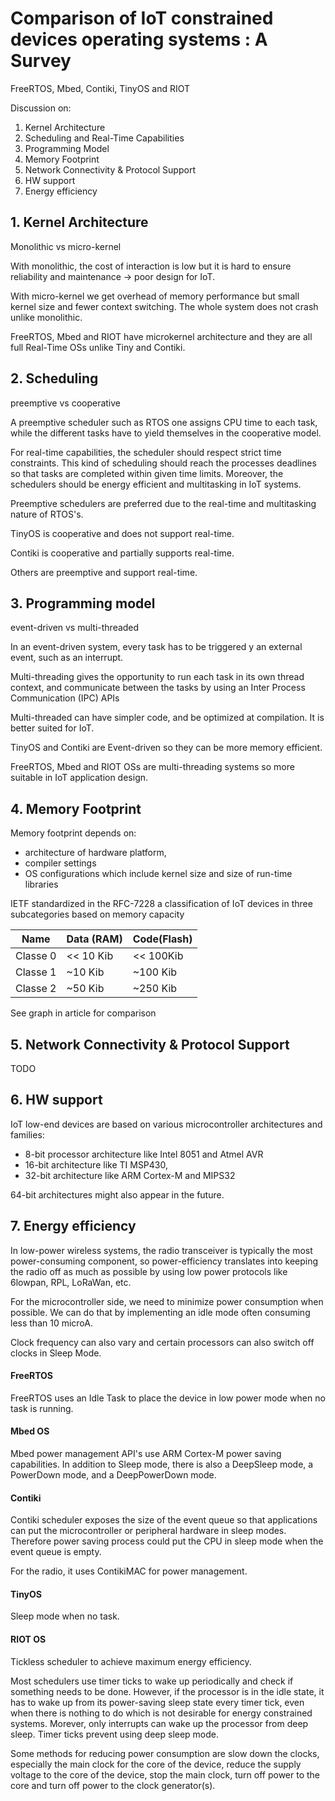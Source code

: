 # Comparison of IoT constrained devices operating systems : A Survey
FreeRTOS, Mbed, Contiki, TinyOS and RIOT

Discussion on:
1. Kernel Architecture
2. Scheduling and Real-Time Capabilities
3. Programming Model
4. Memory Footprint
5. Network Connectivity & Protocol Support
6. HW support
7. Energy efficiency

## 1. Kernel Architecture

Monolithic vs micro-kernel

With monolithic, the cost of interaction is low but it is hard to ensure reliability and maintenance -> poor design for IoT.

With micro-kernel we get overhead of memory performance but small kernel size and fewer context switching. The whole system does not crash unlike monolithic.

FreeRTOS, Mbed and RIOT have microkernel architecture and they are all full Real-Time OSs unlike Tiny and Contiki.


## 2. Scheduling

preemptive vs cooperative

A preemptive scheduler such as RTOS one assigns CPU time to each task, while the different tasks have to yield themselves in the cooperative model.

For real-time capabilities, the scheduler should respect strict time constraints.
This kind of scheduling should reach the processes deadlines so that tasks are completed within given time limits.
Moreover, the schedulers should be energy efficient and multitasking in IoT systems.

Preemptive schedulers are preferred due to the real-time and multitasking nature of RTOS's.

TinyOS is cooperative and does not support real-time.

Contiki is cooperative and partially supports real-time.

Others are preemptive and support real-time.

## 3. Programming model

event-driven vs multi-threaded

In an event-driven system, every task has to be triggered
y an external event, such as an interrupt. 

Multi-threading gives the opportunity to run each task in its own thread context, and communicate between the tasks by using an Inter Process Communication (IPC) APIs

Multi-threaded can have simpler code, and be optimized at compilation.
It is better suited for IoT.

TinyOS and Contiki are Event-driven so they can be more memory efficient.

FreeRTOS, Mbed and RIOT OSs are multi-threading systems so more suitable in
IoT application design.

## 4. Memory Footprint

Memory footprint depends on:
- architecture of hardware platform, 
- compiler settings
- OS configurations which include kernel size and size of run-time libraries

IETF standardized in the RFC-7228 a classification of IoT devices in three subcategories based on memory capacity

| Name     | Data (RAM) |Code(Flash)|
|----------|------------|-----------|
| Classe 0 | << 10 Kib  | << 100Kib |
| Classe 1 |   ~10 Kib  |  ~100 Kib |
| Classe 2 |   ~50 Kib  |  ~250 Kib |


See graph in article for comparison

## 5. Network Connectivity & Protocol Support

TODO

## 6. HW support

IoT low-end devices are based on various microcontroller architectures and families:
- 8-bit processor architecture like Intel 8051 and Atmel AVR 
- 16-bit architecture like TI MSP430, 
- 32-bit architecture like ARM Cortex-M and MIPS32

64-bit architectures might also appear in the future.


## 7. Energy efficiency

In low-power wireless systems, the radio transceiver is typically the most power-consuming component, so power-efficiency translates into keeping the radio off as much as possible by using low power protocols like 6lowpan, RPL, LoRaWan, etc.

For the microcontroller side, we need to minimize power consumption when possible. We can do that by implementing an idle mode often consuming less than 10 microA.

Clock frequency can also vary and certain processors can also switch off clocks in Sleep Mode.

#### FreeRTOS
FreeRTOS uses an Idle Task to place the device in low power mode when no task is running.

#### Mbed OS
Mbed power management API's use ARM Cortex-M power saving capabilities.
In addition to Sleep mode, there is also a DeepSleep mode, a PowerDown mode, and a DeepPowerDown mode.

#### Contiki
Contiki scheduler exposes the size of the event queue so that applications can put the microcontroller or peripheral hardware in sleep modes. 
Therefore power saving process could put the CPU in sleep mode when the event queue is empty.

For the radio, it uses ContikiMAC for power management.

#### TinyOS
Sleep mode when no task.

#### RIOT OS
Tickless scheduler to achieve maximum energy efficiency.

Most schedulers use timer ticks to wake up periodically and check if something needs to be done. 
However, if the processor is in the idle state, it has to wake up from its power-saving sleep state every timer tick, even when there is nothing to do which is not desirable for energy constrained systems.
Morever, only interrupts can wake up the processor from deep sleep. Timer ticks prevent using deep sleep mode.

Some methods for reducing power consumption are slow down the clocks, especially the main clock for the core of the device, reduce the supply voltage to the core of the device, stop the main clock, turn off power to the core and turn off power to the clock generator(s).











